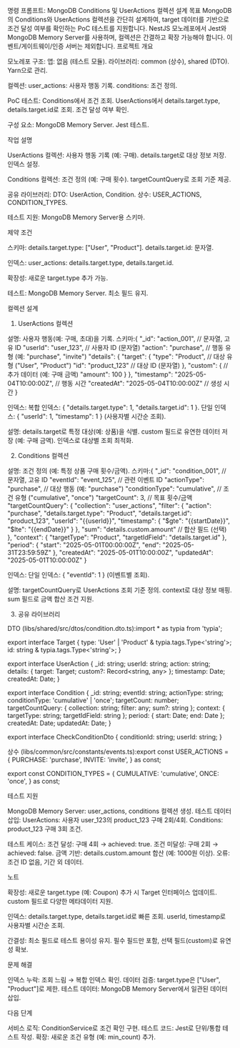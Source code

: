 명령 프롬프트: MongoDB Conditions 및 UserActions 컬렉션 설계
목표
MongoDB의 Conditions와 UserActions 컬렉션을 간단히 설계하여, target 데이터를 기반으로 조건 달성 여부를 확인하는 PoC 테스트를 지원합니다. NestJS 모노레포에서 Jest와 MongoDB Memory Server를 사용하며, 컬렉션은 간결하고 확장 가능해야 합니다. 이벤트/게이트웨이/인증 서버는 제외합니다.
프로젝트 개요

모노레포 구조:
앱: 없음 (테스트 모듈).
라이브러리: common (상수), shared (DTO).
Yarn으로 관리.


컬렉션:
user_actions: 사용자 행동 기록.
conditions: 조건 정의.


PoC 테스트:
Conditions에서 조건 조회.
UserActions에서 details.target.type, details.target.id로 조회.
조건 달성 여부 확인.


구성 요소:
MongoDB Memory Server.
Jest 테스트.



작업 설명

UserActions 컬렉션:
사용자 행동 기록 (예: 구매).
details.target로 대상 정보 저장.
인덱스 설정.


Conditions 컬렉션:
조건 정의 (예: 구매 횟수).
targetCountQuery로 조회 기준 제공.


공유 라이브러리:
DTO: UserAction, Condition.
상수: USER_ACTIONS, CONDITION_TYPES.


테스트 지원:
MongoDB Memory Server용 스키마.



제약 조건

스키마:
details.target.type: ["User", "Product"].
details.target.id: 문자열.


인덱스:
user_actions: details.target.type, details.target.id.


확장성:
새로운 target.type 추가 가능.


테스트:
MongoDB Memory Server.
최소 필드 유지.



컬렉션 설계
1. UserActions 컬렉션

설명: 사용자 행동(예: 구매, 초대)을 기록.
스키마:{
  "_id": "action_001", // 문자열, 고유 ID
  "userId": "user_123", // 사용자 ID (문자열)
  "action": "purchase", // 행동 유형 (예: "purchase", "invite")
  "details": {
    "target": {
      "type": "Product", // 대상 유형 ("User", "Product")
      "id": "product_123" // 대상 ID (문자열)
    },
    "custom": { // 추가 데이터 (예: 구매 금액)
      "amount": 100
    }
  },
  "timestamp": "2025-05-04T10:00:00Z", // 행동 시간
  "createdAt": "2025-05-04T10:00:00Z" // 생성 시간
}


인덱스:
복합 인덱스: { "details.target.type": 1, "details.target.id": 1 }.
단일 인덱스: { "userId": 1, "timestamp": 1 } (사용자별 시간순 조회).


설명:
details.target로 특정 대상(예: 상품)을 식별.
custom 필드로 유연한 데이터 저장 (예: 구매 금액).
인덱스로 대상별 조회 최적화.



2. Conditions 컬렉션

설명: 조건 정의 (예: 특정 상품 구매 횟수/금액).
스키마:{
  "_id": "condition_001", // 문자열, 고유 ID
  "eventId": "event_125", // 관련 이벤트 ID
  "actionType": "purchase", // 대상 행동 (예: "purchase")
  "conditionType": "cumulative", // 조건 유형 ("cumulative", "once")
  "targetCount": 3, // 목표 횟수/금액
  "targetCountQuery": {
    "collection": "user_actions",
    "filter": {
      "action": "purchase",
      "details.target.type": "Product",
      "details.target.id": "product_123",
      "userId": "{{userId}}",
      "timestamp": {
        "$gte": "{{startDate}}",
        "$lte": "{{endDate}}"
      }
    },
    "sum": "details.custom.amount" // 합산 필드 (선택)
  },
  "context": {
    "targetType": "Product",
    "targetIdField": "details.target.id"
  },
  "period": {
    "start": "2025-05-01T00:00:00Z",
    "end": "2025-05-31T23:59:59Z"
  },
  "createdAt": "2025-05-01T10:00:00Z",
  "updatedAt": "2025-05-01T10:00:00Z"
}


인덱스:
단일 인덱스: { "eventId": 1 } (이벤트별 조회).


설명:
targetCountQuery로 UserActions 조회 기준 정의.
context로 대상 정보 매핑.
sum 필드로 금액 합산 조건 지원.



3. 공유 라이브러리

DTO (libs/shared/src/dtos/condition.dto.ts):import * as typia from 'typia';

export interface Target {
  type: 'User' | 'Product' & typia.tags.Type<'string'>;
  id: string & typia.tags.Type<'string'>;
}

export interface UserAction {
  _id: string;
  userId: string;
  action: string;
  details: { target: Target; custom?: Record<string, any> };
  timestamp: Date;
  createdAt: Date;
}

export interface Condition {
  _id: string;
  eventId: string;
  actionType: string;
  conditionType: 'cumulative' | 'once';
  targetCount: number;
  targetCountQuery: { collection: string; filter: any; sum?: string };
  context: { targetType: string; targetIdField: string };
  period: { start: Date; end: Date };
  createdAt: Date;
  updatedAt: Date;
}

export interface CheckConditionDto {
  conditionId: string;
  userId: string;
}


상수 (libs/common/src/constants/events.ts):export const USER_ACTIONS = {
  PURCHASE: 'purchase',
  INVITE: 'invite',
} as const;

export const CONDITION_TYPES = {
  CUMULATIVE: 'cumulative',
  ONCE: 'once',
} as const;



테스트 지원

MongoDB Memory Server:
user_actions, conditions 컬렉션 생성.
테스트 데이터 삽입:
UserActions: 사용자 user_123의 product_123 구매 2회/4회.
Conditions: product_123 구매 3회 조건.




테스트 케이스:
조건 달성: 구매 4회 → achieved: true.
조건 미달성: 구매 2회 → achieved: false.
금액 기반: details.custom.amount 합산 (예: 1000원 이상).
오류: 조건 ID 없음, 기간 외 데이터.



노트

확장성:
새로운 target.type (예: Coupon) 추가 시 Target 인터페이스 업데이트.
custom 필드로 다양한 메타데이터 지원.


인덱스:
details.target.type, details.target.id로 빠른 조회.
userId, timestamp로 사용자별 시간순 조회.


간결성:
최소 필드로 테스트 용이성 유지.
필수 필드만 포함, 선택 필드(custom)로 유연성 확보.



문제 해결

인덱스 누락: 조회 느림 → 복합 인덱스 확인.
데이터 검증: target.type은 ["User", "Product"]로 제한.
테스트 데이터: MongoDB Memory Server에서 일관된 데이터 삽입.

다음 단계

서비스 로직: ConditionService로 조건 확인 구현.
테스트 코드: Jest로 단위/통합 테스트 작성.
확장: 새로운 조건 유형 (예: min_count) 추가.

